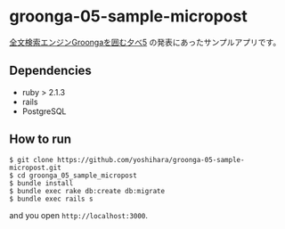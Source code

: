 # groonga-05-sample-micropost

[全文検索エンジンGroongaを囲む夕べ5](http://groonga.doorkeeper.jp/events/15816) の発表にあったサンプルアプリです。

## Dependencies

- ruby > 2.1.3
- rails
- PostgreSQL

## How to run

```
$ git clone https://github.com/yoshihara/groonga-05-sample-micropost.git
$ cd groonga_05_sample_micropost
$ bundle install
$ bundle exec rake db:create db:migrate
$ bundle exec rails s
```

and you open `http://localhost:3000`.

